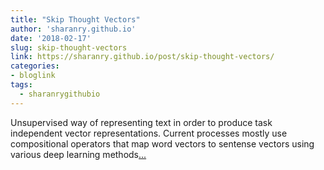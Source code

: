 ```yaml
---
title: "Skip Thought Vectors"
author: 'sharanry.github.io'
date: '2018-02-17'
slug: skip-thought-vectors
link: https://sharanry.github.io/post/skip-thought-vectors/
categories:
- bloglink
tags:
  - sharanrygithubio
---
```


Unsupervised way of representing text in order to produce task independent vector representations. Current processes mostly use compositional operators that map word vectors to sentense vectors using various deep learning methods[... <i class="fas fa-external-link-alt"></i>](https://sharanry.github.io/post/skip-thought-vectors/)

